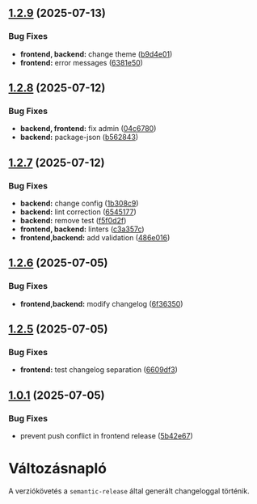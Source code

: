 ## [1.2.9](https://github.com/tamasjuhasz84/minicms/compare/v1.2.8...v1.2.9) (2025-07-13)

### Bug Fixes

- **frontend, backend:** change theme ([b9d4e01](https://github.com/tamasjuhasz84/minicms/commit/b9d4e012ba9507c3a3d36927f4ab2a52dbe32c32))
- **frontend:** error messages ([6381e50](https://github.com/tamasjuhasz84/minicms/commit/6381e5019b4028c4fc8f8c94f8e47e8eee65fb1a))

## [1.2.8](https://github.com/tamasjuhasz84/minicms/compare/v1.2.7...v1.2.8) (2025-07-12)

### Bug Fixes

- **backend, frontend:** fix admin ([04c6780](https://github.com/tamasjuhasz84/minicms/commit/04c6780b20e5c084c6f558800f75fc91a39d7121))
- **backend:** package-json ([b562843](https://github.com/tamasjuhasz84/minicms/commit/b562843383a33be13a36239809342b8a5f141432))

## [1.2.7](https://github.com/tamasjuhasz84/minicms/compare/v1.2.6...v1.2.7) (2025-07-12)

### Bug Fixes

- **backend:** change config ([1b308c9](https://github.com/tamasjuhasz84/minicms/commit/1b308c9bc75ad4245634f94748db0266e9d0f8c8))
- **backend:** lint correction ([6545177](https://github.com/tamasjuhasz84/minicms/commit/6545177bea168fc0cea2d1b586581e150d5e0f2d))
- **backend:** remove test ([f5f0d2f](https://github.com/tamasjuhasz84/minicms/commit/f5f0d2f9abda49a351f88e2cb04316a7c9caadbf))
- **frontend, backend:** linters ([c3a357c](https://github.com/tamasjuhasz84/minicms/commit/c3a357cb5c9df472d1323d7e2ad82ffe7341f04e))
- **frontend,backend:** add validation ([486e016](https://github.com/tamasjuhasz84/minicms/commit/486e016c751cb65dd68157e3b294fe898344d4b9))

## [1.2.6](https://github.com/tamasjuhasz84/minicms/compare/v1.2.5...v1.2.6) (2025-07-05)

### Bug Fixes

- **frontend,backend:** modify changelog ([6f36350](https://github.com/tamasjuhasz84/minicms/commit/6f36350e3af125f809adbafae6525c3b1f6fe002))

## [1.2.5](https://github.com/tamasjuhasz84/minicms/compare/v1.2.4...v1.2.5) (2025-07-05)

### Bug Fixes

- **frontend:** test changelog separation ([6609df3](https://github.com/tamasjuhasz84/minicms/commit/6609df38aeca3d01a069f08b339853fbd238eeb5))

## [1.0.1](https://github.com/tamasjuhasz84/minicms/compare/v1.0.0...v1.0.1) (2025-07-05)

### Bug Fixes

- prevent push conflict in frontend release ([5b42e67](https://github.com/tamasjuhasz84/minicms/commit/5b42e6776b8be0fc444b605ce362c3f471a719db))

# Változásnapló

A verziókövetés a `semantic-release` által generált changeloggal történik.
